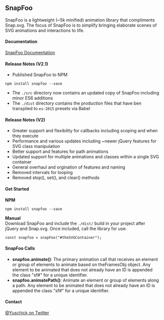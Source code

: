 ## SnapFoo

SnapFoo is a lightweight (~5k minified) animation library that compliments Snap.svg. The focus of SnapFoo is to simplify bringing elaborate scenes of SVG animations and interactions to life.

#### Documentation
[SnapFoo Documentation](http://yuschick.github.io/SnapFoo/)

#### Release Notes (V2.1)
+ Published SnapFoo to NPM
```
npm install snapfoo --save
```
+ The `./src` directory now contains an updated copy of SnapFoo including minor ES6 additions
+ The `./dist` directory contains the production files that have ben transpiled to `es-2015` presets via Babel


#### Release Notes (V2)
+ Greater support and flexibility for callbacks including scoping and when they execute
+ Performance and various updates including ~newer jQuery features for SVG class manipulation
+ Better support and features for path animations
+ Updated support for multiple animations and classes within a single SVG container
+ General overhaul and orgination of features and naming
+ Removed intervals for looping
+ Removed stop(), set(), and clear() methods

#### Get Started

**NPM**  
```
npm install snapfoo --save
```

**Manual**  
Download SnapFoo and include the `./dist/` build in your project after jQuery and Snap.svg. Once included, call the library for use:

`const snapfoo = snapFoo("#theSVGContainer");`

#### SnapFoo Calls
+ **snapfoo.animate()**: The primary animation call that receives an element or group of elements to animate based on theFramesObj object. Any element to be animated that does not already have an ID is appended the class "sf#" for a unique identifier.
+ **snapfoo.animatePath()**: Animate an element or group of elements along a path. Any element to be animated that does not already have an ID is appended the class "sf#" for a unique identifier.

#### Contact
[@Yuschick on Twitter](http://www.twitter.com/Yuschick)
